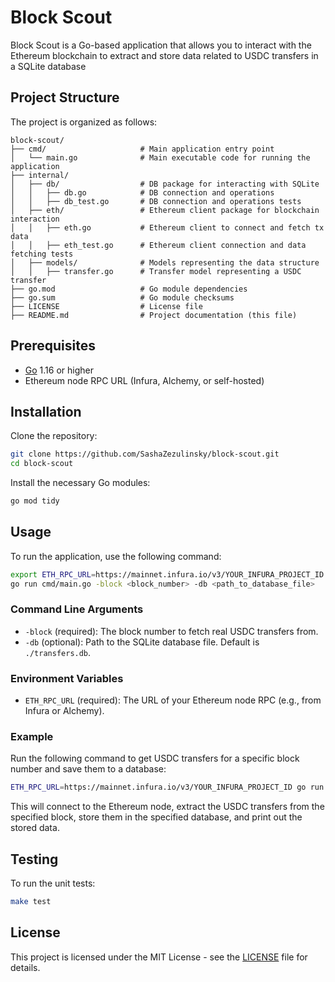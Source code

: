 
# Block Scout

Block Scout is a Go-based application that allows you to interact with the Ethereum blockchain to extract and store data related to USDC transfers in a SQLite database

## Project Structure

The project is organized as follows:

```
block-scout/
├── cmd/                     # Main application entry point
│   └── main.go              # Main executable code for running the application
├── internal/
│   ├── db/                  # DB package for interacting with SQLite
│   │   ├── db.go            # DB connection and operations
│   │   ├── db_test.go       # DB connection and operations tests
│   ├── eth/                 # Ethereum client package for blockchain interaction
│   │   ├── eth.go           # Ethereum client to connect and fetch tx data
│   │   ├── eth_test.go      # Ethereum client connection and data fetching tests
│   ├── models/              # Models representing the data structure
│   │   ├── transfer.go      # Transfer model representing a USDC transfer
├── go.mod                   # Go module dependencies
├── go.sum                   # Go module checksums
├── LICENSE                  # License file
├── README.md                # Project documentation (this file)
```

## Prerequisites

- [Go](https://golang.org/doc/install) 1.16 or higher
- Ethereum node RPC URL (Infura, Alchemy, or self-hosted)

## Installation

Clone the repository:

```bash
git clone https://github.com/SashaZezulinsky/block-scout.git
cd block-scout
```

Install the necessary Go modules:

```bash
go mod tidy
```

## Usage

To run the application, use the following command:

```bash
export ETH_RPC_URL=https://mainnet.infura.io/v3/YOUR_INFURA_PROJECT_ID
go run cmd/main.go -block <block_number> -db <path_to_database_file>
```

### Command Line Arguments

- `-block` (required): The block number to fetch real USDC transfers from.
- `-db` (optional): Path to the SQLite database file. Default is `./transfers.db`.

### Environment Variables

- `ETH_RPC_URL` (required): The URL of your Ethereum node RPC (e.g., from Infura or Alchemy).

### Example

Run the following command to get USDC transfers for a specific block number and save them to a database:

```bash
ETH_RPC_URL=https://mainnet.infura.io/v3/YOUR_INFURA_PROJECT_ID go run cmd/main.go -block 12345678 -db transfers.db
```

This will connect to the Ethereum node, extract the USDC transfers from the specified block, store them in the specified database, and print out the stored data.

## Testing

To run the unit tests:

```bash
make test
```

## License

This project is licensed under the MIT License - see the [LICENSE](LICENSE) file for details.
